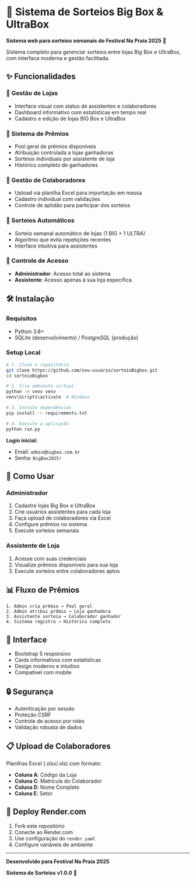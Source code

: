 # 🎲 Sistema de Sorteios Big Box & UltraBox

**Sistema web para sorteios semanais do Festival Na Praia 2025** 🚀

Sistema completo para gerenciar sorteios entre lojas Big Box e UltraBox, com interface moderna e gestão facilitada.

## ✨ Funcionalidades

### 🏪 Gestão de Lojas
- Interface visual com status de assistentes e colaboradores
- Dashboard informativo com estatísticas em tempo real
- Cadastro e edição de lojas BIG Box e UltraBox

### 🎁 Sistema de Prêmios
- Pool geral de prêmios disponíveis
- Atribuição controlada a lojas ganhadoras
- Sorteios individuais por assistente de loja
- Histórico completo de ganhadores

### 👥 Gestão de Colaboradores
- Upload via planilha Excel para importação em massa
- Cadastro individual com validações
- Controle de aptidão para participar dos sorteios

### 🎲 Sorteios Automáticos
- Sorteio semanal automático de lojas (1 BIG + 1 ULTRA)
- Algoritmo que evita repetições recentes
- Interface intuitiva para assistentes

### 🔐 Controle de Acesso
- **Administrador**: Acesso total ao sistema
- **Assistente**: Acesso apenas à sua loja específica

## 🛠️ Instalação

### Requisitos
- Python 3.8+
- SQLite (desenvolvimento) / PostgreSQL (produção)

### Setup Local
```bash
# 1. Clone o repositório
git clone https://github.com/seu-usuario/sorteioBigbox.git
cd sorteioBigbox

# 2. Crie ambiente virtual
python -m venv venv
venv\Scripts\activate  # Windows

# 3. Instale dependências
pip install -r requirements.txt

# 4. Execute a aplicação
python run.py
```

**Login inicial:**
- Email: `admin@bigbox.com.br`
- Senha: `BigBox2025!`

## 🎯 Como Usar

### Administrador
1. Cadastre lojas Big Box e UltraBox
2. Crie usuários assistentes para cada loja
3. Faça upload de colaboradores via Excel
4. Configure prêmios no sistema
5. Execute sorteios semanais

### Assistente de Loja
1. Acesse com suas credenciais
2. Visualize prêmios disponíveis para sua loja
3. Execute sorteios entre colaboradores aptos

## 📊 Fluxo de Prêmios
```
1. Admin cria prêmio → Pool geral
2. Admin atribui prêmio → Loja ganhadora
3. Assistente sorteia → Colaborador ganhador
4. Sistema registra → Histórico completo
```

## 🎨 Interface
- Bootstrap 5 responsivo
- Cards informativos com estatísticas
- Design moderno e intuitivo
- Compatível com mobile

## 🔒 Segurança
- Autenticação por sessão
- Proteção CSRF
- Controle de acesso por roles
- Validação robusta de dados

## 📋 Upload de Colaboradores

Planilhas Excel (.xlsx/.xls) com formato:
- **Coluna A**: Código da Loja
- **Coluna C**: Matrícula do Colaborador
- **Coluna D**: Nome Completo
- **Coluna E**: Setor

## 🚀 Deploy Render.com
1. Fork este repositório
2. Conecte ao Render.com
3. Use configuração do `render.yaml`
4. Configure variáveis de ambiente

---

**Desenvolvido para Festival Na Praia 2025**

**Sistema de Sorteios v1.0.0** 🎲 